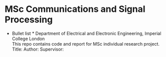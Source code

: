 # MSc Communications and Signal Processing
 * Bullet list *
 Department of Electrical and Electronic Engineering, Imperial College London<br/>
This repo contains code and report for MSc individual research project.<br/>
Title:
Author:
Supervisor:


